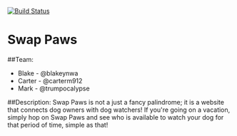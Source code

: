 [![Build Status](https://travis-ci.org/blakeynwa/swappaws.svg?branch=master)](https://travis-ci.org/blakeynwa/swappaws)

# Swap Paws

##Team:
- Blake - @blakeynwa
- Carter - @carterm912
- Mark - @trumpocalypse

##Description:
Swap Paws is not a just a fancy palindrome; it is a website that connects dog owners with dog watchers! If you're going on a vacation, simply hop on Swap Paws and see who is available to watch your dog for that period of time, simple as that!
